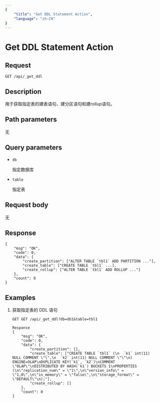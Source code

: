 ```yaml
---
{
    "title": "Get DDL Statement Action",
    "language": "zh-CN"
}
---
```


# Get DDL Statement Action

## Request

`GET /api/_get_ddl`

## Description

用于获取指定表的建表语句、建分区语句和建rollup语句。
    
## Path parameters

无

## Query parameters

* `db`

    指定数据库

* `table`
    
    指定表

## Request body

无

## Response

```
{
	"msg": "OK",
	"code": 0,
	"data": {
		"create_partition": ["ALTER TABLE `tbl1` ADD PARTITION ..."],
		"create_table": ["CREATE TABLE `tbl1` ...],
		"create_rollup": ["ALTER TABLE `tbl1` ADD ROLLUP ..."]
	},
	"count": 0
}
```
    
## Examples

1. 获取指定表的 DDL 语句

    ```
    GET GET /api/_get_ddl?db=db1&table=tbl1
    
    Response
    {
    	"msg": "OK",
    	"code": 0,
    	"data": {
    		"create_partition": [],
    		"create_table": ["CREATE TABLE `tbl1` (\n  `k1` int(11) NULL COMMENT \"\",\n  `k2` int(11) NULL COMMENT \"\"\n) ENGINE=OLAP\nDUPLICATE KEY(`k1`, `k2`)\nCOMMENT \"OLAP\"\nDISTRIBUTED BY HASH(`k1`) BUCKETS 1\nPROPERTIES (\n\"replication_num\" = \"1\",\n\"version_info\" = \"1,0\",\n\"in_memory\" = \"false\",\n\"storage_format\" = \"DEFAULT\"\n);"],
    		"create_rollup": []
    	},
    	"count": 0
    }
    ```




